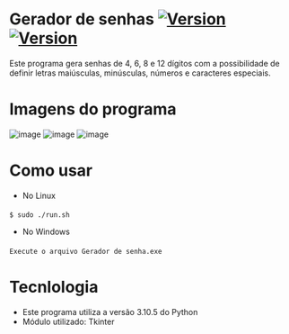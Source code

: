 # Gerador de senhas <a href="https://www.python.org/downloads/release/python-3105/"><img title="Version" src="https://img.shields.io/badge/Python-3.10.5-yellow.svg?style=flat-square"></a> <a href="https://docs.python.org/3/library/tkinter.html"><img title="Version" src="https://img.shields.io/badge/Library-Tkinter-blue.svg?style=flat-square"></a> 
Este programa gera senhas de 4, 6, 8 e 12 dígitos com a possibilidade de definir letras maiúsculas, minúsculas, números e caracteres especiais.

# Imagens do programa
![image](https://user-images.githubusercontent.com/62616207/173152877-569807ec-cbb2-4c7b-9939-c1d07b402c7b.png)
![image](https://user-images.githubusercontent.com/62616207/173152878-77341d50-94bb-49e4-829a-7360d96730c6.png)
![image](https://user-images.githubusercontent.com/62616207/173152893-60b3655b-669a-487a-991d-fdde92dbd48d.png)

# Como usar

- No Linux
####
    $ sudo ./run.sh
- No Windows
####
    Execute o arquivo Gerador de senha.exe
    
    
# Tecnlologia
- Este programa utiliza a versão 3.10.5 do Python
- Módulo utilizado: Tkinter
